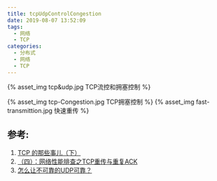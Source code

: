 ```yaml
---
title: tcpUdpControlCongestion
date: 2019-08-07 13:52:09
tags: 
  - 网络
  - TCP
categories: 
  - 分布式
  - 网络
  - TCP   
---
```


{% asset_img   tcp&udp.jpg  TCP流控和拥塞控制 %}

<!-- more -->

{% asset_img   tcp-Congestion.jpg  TCP拥塞控制 %}
{% asset_img   fast-transmittion.jpg  快速重传 %}




## 参考:
1. [TCP 的那些事儿（下）](https://coolshell.cn/articles/11609.html)
2. [（四）：网络性能排查之TCP重传与重复ACK](https://www.kancloud.cn/digest/wireshark/62473)
3. [怎么让不可靠的UDP可靠？](http://www.dataguru.cn/article-12653-1.html)